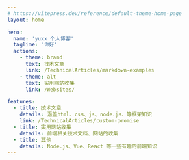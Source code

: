 ```yaml
---
# https://vitepress.dev/reference/default-theme-home-page
layout: home

hero:
  name: 'yuxx 个人博客'
  tagline: '你好'
  actions:
    - theme: brand
      text: 技术文章
      link: /TechnicalArticles/markdown-examples
    - theme: alt
      text: 实用网站收集
      link: /Websites/

features:
  - title: 技术文章
    details: 涵盖html、css、js、node.js、等框架知识
    link: /TechnicalArticles/custom-promise
  - title: 实用网站收集
    details: 前端相关技术文档、网站的收集
  - title: 其他
    details: Node.js、Vue、React 等一些有趣的前端知识
---
```

